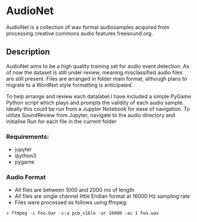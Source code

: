 # AudioNet
AudioNet is a collection of wav format audiosamples acquired from processing creative commons audio features freesound.org.

## Description
AudioNet aims to be a high quality training set for audio event detection. As of now the dataset is still under review, meaning misclassified audio files are still present. Files are arranged in folder main format, although plans to migrate to a WordNet style formatting is anticipated.

To help arrange and review each datalabel I have included a simple PyGame Python script which plays and prompts the validity of each audio sample. Ideally this could be run from a Jupyter Notebook for ease of navigation. To utilize SoundReview from Jupyter, navigate to the audio directory and initialise Run for each file in the current folder 

### Requirements:
* jupyter
* ipython3
* pygame

### Audio Format
* All files are between 1000 and 2000 ms of length
* All files are single channel little Endian format at 16000 Hz sampling rate
* Files were processed as follows using ffmpeg:
```
> ffmpeg -i Foo.bar -c:a pcm_s16le -ar 16000 -ac 1 Foo.wav
```
